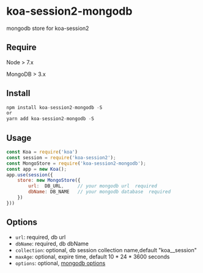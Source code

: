 # koa-session2-mongodb

mongodb store for koa-session2

## Require

Node > 7.x

MongoDB > 3.x

## Install

```javascript
npm install koa-session2-mongodb -S
or
yarn add koa-session2-mongodb -S
```

## Usage

```javascript
const Koa = require('koa')
const session = require('koa-session2');
const MongoStore = require('koa-session2-mongodb');
const app = new Koa();
app.use(session({
    store: new MongoStore({
        url:  DB_URL,     // your mongodb url  required
        dbName: DB_NAME   // your mongodb database  required
    })
}))
```

## Options

- `url`: required, db url
- `dbName`: required, db dbName
- `collection`: optional, db session collection name,default "koa__session"
- `maxAge`: optional, expire time, default 10 \* 24 \* 3600 seconds
- `options`: optional, [mongodb options](http://mongodb.github.io/node-mongodb-native/3.0/api/MongoClient.html)
